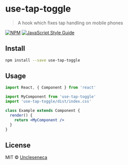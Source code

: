 # use-tap-toggle

> A hook which fixes tap handling on mobile phones

[![NPM](https://img.shields.io/npm/v/use-tap-toggle.svg)](https://www.npmjs.com/package/use-tap-toggle) [![JavaScript Style Guide](https://img.shields.io/badge/code_style-standard-brightgreen.svg)](https://standardjs.com)

## Install

```bash
npm install --save use-tap-toggle
```

## Usage

```jsx
import React, { Component } from 'react'

import MyComponent from 'use-tap-toggle'
import 'use-tap-toggle/dist/index.css'

class Example extends Component {
  render() {
    return <MyComponent />
  }
}
```

## License

MIT © [Uncleseneca](https://github.com/Uncleseneca)
